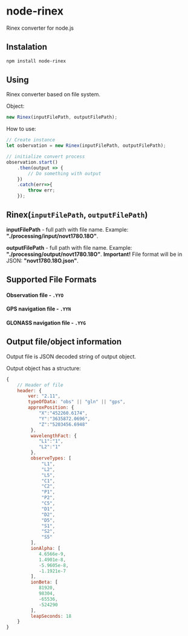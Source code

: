 # node-rinex

Rinex converter for node.js

## Instalation

```bash
npm install node-rinex
```

## Using

Rinex converter based on file system.

Object:

```js
new Rinex(inputFilePath, outputFilePath);
```

How to use:

```js
// Create instance
let osbervation = new Rinex(inputFilePath, outputFilePath);

// initialize convert process
observation.start()
    .then(output => {
        // Do something with output
    })
    .catch(err=>{
        throw err;
    });
```

## Rinex(`inputFilePath`, `outputFilePath`)

**inputFilePath** - full path with file name. Example: **"./processing/input/novt1780.18O"**.

**outputFilePath** - full path with file name. Example: **"./processing/output/novt1780.18O"**. **Important!** File format will be in JSON: **"novt1780.18O.json"**.

## Supported File Formats

#### Observation file - `.YYO`
#### GPS navigation file - `.YYN`
#### GLONASS navigation file - `.YYG`

## Output file/object information

Output file is JSON decoded string of output object.

Output object has a structure: 

```js
{
    // Header of file
    header: {
        ver: "2.11",
        typeOfData: "obs" || "gln" || "gps",
        approxPosition: {
            "X":"452260.6174",
            "Y":"3635872.0696",
            "Z":"5203456.6948"
         },
         wavelengthFact: {
            "L1":"1",
            "L2":"1"
         },
         observeTypes: [
             "L1",
             "L2",
             "L5",
             "C1",
             "C2",
             "P1",
             "P2",
             "C5",
             "D1",
             "D2",
             "D5",
             "S1",
             "S2",
             "S5"
         ],
         ionAlpha: [
            4.6566e-9,
            1.4901e-8,
            -5.9605e-8,
            -1.1921e-7
         ],
         ionBeta: [
            81920,
            98304,
            -65536,
            -524290
         ],
         leapSeconds: 18
    }
}
```
